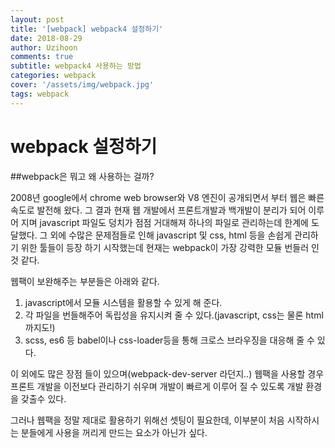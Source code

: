 ```yaml
---
layout: post
title: '[webpack] webpack4 설정하기'
date: 2018-08-29
author: Uzihoon
comments: true
subtitle: webpack4 사용하는 방법
categories: webpack
cover: '/assets/img/webpack.jpg'
tags: webpack
---
```


webpack 설정하기
===========

##webpack은 뭐고 왜 사용하는 걸까?

2008년 google에서 chrome web browser와 V8 엔진이 공개되면서 부터 웹은 빠른 속도로 발전해 왔다.
그 결과 현재 웹 개발에서 프론트개발과 백개발이 분리가 되어 이루어 지며 javascript 파일도 덩치가 점점 거대해져 하나의 파일로 관리하는데 한계에 도달했다. 그 외에 수많은 문제점들로 인해 javascript 및 css, html 등을 손쉽게 관리하기 위한 툴들이 등장 하기 시작했는데 현재는 webpack이 가장 강력한 모듈 번들러 인것 같다.

웹팩이 보완해주는 부분들은 아래와 같다.

1. javascript에서 모듈 시스템을 활용할 수 있게 해 준다.
2. 각 파일을 번들해주어 독립성을 유지시켜 줄 수 있다.(javascript, css는 물론 html 까지도!)
3. scss, es6 등 babel이나 css-loader등을 통해 크로스 브라우징을 대응해 줄 수 있다.

이 외에도 많은 장점 들이 있으며(webpack-dev-server 라던지..) 웹팩을 사용할 경우 프론트 개발을 이전보다 관리하기 쉬우며 개발이 빠르게 이루어 질 수 있도록 개발 환경을 갖출수 있다.

그러나 웹팩을 정말 제대로 활용하기 위해선 셋팅이 필요한데, 이부분이 처음 시작하시는 분들에게 사용을 꺼리게 만드는 요소가 아닌가 싶다.